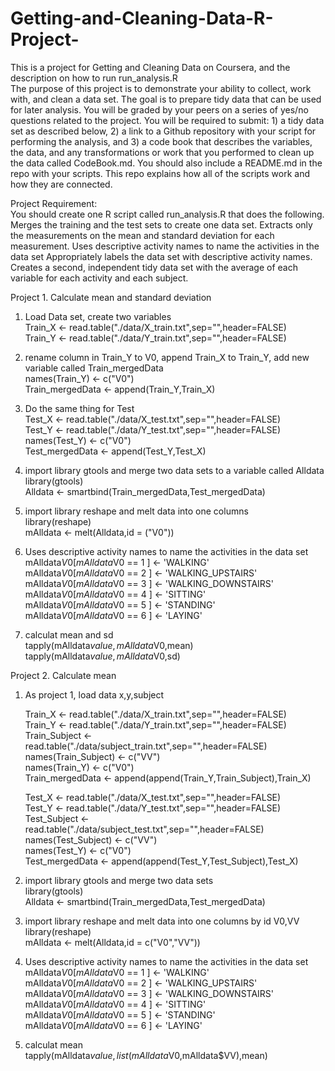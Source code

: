 Getting-and-Cleaning-Data-R-Project-
====================================

This is a project for Getting and Cleaning Data on Coursera, and the description on how to run run_analysis.R<br>
The purpose of this project is to demonstrate your ability to collect, work with, and clean a data set. The goal is to prepare tidy data that can be used for later analysis. You will be graded by your peers on a series of yes/no questions related to the project. You will be required to submit: 1) a tidy data set as described below, 2) a link to a Github repository with your script for performing the analysis, and 3) a code book that describes the variables, the data, and any transformations or work that you performed to clean up the data called CodeBook.md. You should also include a README.md in the repo with your scripts. This repo explains how all of the scripts work and how they are connected.<br> 

Project Requirement: <br>
You should create one R script called run_analysis.R that does the following. 
Merges the training and the test sets to create one data set.
Extracts only the measurements on the mean and standard deviation for each measurement. 
Uses descriptive activity names to name the activities in the data set
Appropriately labels the data set with descriptive activity names. 
Creates a second, independent tidy data set with the average of each variable for each activity and each subject. <br>

Project 1. Calculate mean and standard deviation<br>

1. Load Data set, create two variables<br>
Train_X <- read.table("./data/X_train.txt",sep="",header=FALSE)<br>
Train_Y <- read.table("./data/Y_train.txt",sep="",header=FALSE)<br>

2. rename column in Train_Y to V0, append Train_X to Train_Y, add new variable called Train_mergedData<br>
names(Train_Y) <- c("V0")<br>
Train_mergedData <- append(Train_Y,Train_X)<br>

3. Do the same thing for Test<br>
Test_X <- read.table("./data/X_test.txt",sep="",header=FALSE)<br>
Test_Y <- read.table("./data/Y_test.txt",sep="",header=FALSE)<br>
names(Test_Y) <- c("V0")<br>
Test_mergedData <- append(Test_Y,Test_X)<br>

4. import library gtools and merge two data sets to a variable called Alldata<br>
library(gtools) <br>
Alldata <- smartbind(Train_mergedData,Test_mergedData)<br>

5. import library reshape and melt data into one columns<br>
library(reshape)<br>
mAlldata <- melt(Alldata,id = ("V0"))<br>

6. Uses descriptive activity names to name the activities in the data set<br>
mAlldata$V0[mAlldata$V0 == 1 ] <- 'WALKING'<br>
mAlldata$V0[mAlldata$V0 == 2 ] <- 'WALKING_UPSTAIRS'<br>
mAlldata$V0[mAlldata$V0 == 3 ] <- 'WALKING_DOWNSTAIRS'<br>
mAlldata$V0[mAlldata$V0 == 4 ] <- 'SITTING'<br>
mAlldata$V0[mAlldata$V0 == 5 ] <- 'STANDING'<br>
mAlldata$V0[mAlldata$V0 == 6 ] <- 'LAYING'<br>

7. calculat mean and sd<br>
tapply(mAlldata$value,mAlldata$V0,mean)<br>
tapply(mAlldata$value,mAlldata$V0,sd)<br>
 
 
 

Project 2. Calculate mean<br>

1. As project 1, load data x,y,subject<br>

    Train_X <- read.table("./data/X_train.txt",sep="",header=FALSE)<br>
    Train_Y <- read.table("./data/Y_train.txt",sep="",header=FALSE)<br>
    Train_Subject <- read.table("./data/subject_train.txt",sep="",header=FALSE)<br>
    names(Train_Subject) <- c("VV")<br>
    names(Train_Y) <- c("V0")<br>
    Train_mergedData <- append(append(Train_Y,Train_Subject),Train_X)<br>
    
    Test_X <- read.table("./data/X_test.txt",sep="",header=FALSE)<br>
    Test_Y <- read.table("./data/Y_test.txt",sep="",header=FALSE)<br>
    Test_Subject <- read.table("./data/subject_test.txt",sep="",header=FALSE)<br>
    names(Test_Subject) <- c("VV")<br>
    names(Test_Y) <- c("V0")<br>
    Test_mergedData <- append(append(Test_Y,Test_Subject),Test_X)<br>

2. import library gtools and merge two data sets<br>
library(gtools) <br>
Alldata <- smartbind(Train_mergedData,Test_mergedData)<br>


3. import library reshape and melt data into one columns by id V0,VV<br>
library(reshape)<br>
mAlldata <- melt(Alldata,id = c("V0","VV"))<br>

4. Uses descriptive activity names to name the activities in the data set<br>
mAlldata$V0[mAlldata$V0 == 1 ] <- 'WALKING'<br>
mAlldata$V0[mAlldata$V0 == 2 ] <- 'WALKING_UPSTAIRS'<br>
mAlldata$V0[mAlldata$V0 == 3 ] <- 'WALKING_DOWNSTAIRS'<br>
mAlldata$V0[mAlldata$V0 == 4 ] <- 'SITTING'<br>
mAlldata$V0[mAlldata$V0 == 5 ] <- 'STANDING'<br>
mAlldata$V0[mAlldata$V0 == 6 ] <- 'LAYING'<br>

5. calculat mean <br>
tapply(mAlldata$value,list(mAlldata$V0,mAlldata$VV),mean)<br>

